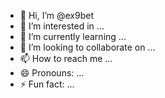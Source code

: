 - 👋 Hi, I’m @ex9bet
- 👀 I’m interested in ...
- 🌱 I’m currently learning ...
- 💞️ I’m looking to collaborate on ...
- 📫 How to reach me ...
- 😄 Pronouns: ...
- ⚡ Fun fact: ...

<!---
ex9bet/ex9bet is a ✨ special ✨ repository because its `README.md` (this file) appears on your GitHub profile.
You can click the Preview link to take a look at your changes.
--->
